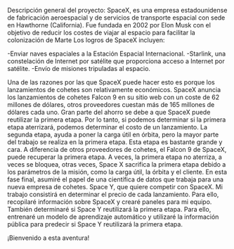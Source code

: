 Descripción general del proyecto:
SpaceX, es una empresa estadounidense de fabricación aeroespacial y de servicios de transporte espacial con sede en Hawthorne (California). Fue fundada en 2002 por Elon Musk con el objetivo de reducir los costes de viajar al espacio para facilitar la colonización de Marte
Los logros de SpaceX incluyen:

-Enviar naves espaciales a la Estación Espacial Internacional.
-Starlink, una constelación de Internet por satélite que proporciona acceso a Internet por satélite.
-Envío de misiones tripuladas al espacio.

Una de las razones por las que SpaceX puede hacer esto es porque los lanzamientos de cohetes son relativamente económicos.
SpaceX anuncia los lanzamientos de cohetes Falcon 9 en su sitio web con un coste de 62 millones de dólares, otros proveedores cuestan más de 165 millones de dólares cada uno. Gran parte del ahorro se debe a que SpaceX puede reutilizar la primera etapa.
Por lo tanto, si podemos determinar si la primera etapa aterrizará, podemos determinar el costo de un lanzamiento.
La segunda etapa, ayuda a poner la carga útil en órbita, pero la mayor parte del trabajo se realiza en la primera etapa. Esta etapa es bastante grande y cara.
A diferencia de otros proveedores de cohetes, el Falcon 9 de SpaceX, puede recuperar la primera etapa.
A veces, la primera etapa no aterriza, a veces se bloquea, otras veces, Space X sacrifica la primera etapa debido a los parámetros de la misión, como 
la carga útil, la órbita y el cliente.
En esta fase final, asumiré el papel de una científica de datos que trabaja para una nueva empresa de cohetes.
Space Y, que quiere competir con SpaceX. Mi trabajo consistirá en determinar el precio de cada lanzamiento.
Para ello, recopilaré información sobre SpaceX y crearé paneles para mi equipo.
También determinaré si Space Y reutilizará la primera etapa. Para ello, entrenaré un modelo de aprendizaje automático y utilizaré la información pública para predecir si Space Y reutilizará la primera etapa.

¡Bienvenido a esta aventura!

